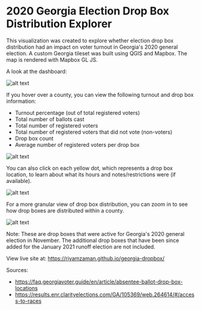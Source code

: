 # 2020 Georgia Election Drop Box Distribution Explorer
This visualization was created to explore whether election drop box distribution had an impact on voter turnout in Georgia's 2020 general election. A custom Georgia tileset was built using QGIS and Mapbox. The map is rendered with Mapbox GL JS.

A look at the dashboard:

![alt text](https://i.ibb.co/7gr2VnG/ga-db-2.png)


If you hover over a county, you can view the following turnout and drop box information:
- Turnout percentage (out of total registered voters)
- Total number of ballots cast
- Total number of registered voters
- Total number of registered voters that did not vote (non-voters)
- Drop box count
- Average number of registered voters per drop box

![alt text](https://i.ibb.co/bLWzDWQ/Screenshot-5.png)


You can also click on each yellow dot, which represents a drop box location, to learn about what its hours and notes/restrictions were (if available).

![alt text](https://i.ibb.co/WxvD09G/db-prev-2.png)


For a more granular view of drop box distribution, you can zoom in to see how drop boxes are distributed within a county.

![alt text](https://i.ibb.co/vJsJR6k/Screenshot-4.png)


Note: These are drop boxes that were active for Georgia's 2020 general election in November. The additional drop boxes that have been since added for the January 2021 runoff election are not included.

View live site at: https://riyamzaman.github.io/georgia-dropbox/

Sources:
- https://faq.georgiavoter.guide/en/article/absentee-ballot-drop-box-locations
- https://results.enr.clarityelections.com/GA/105369/web.264614/#/access-to-races
